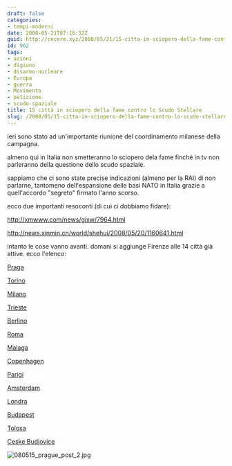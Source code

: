 ```yaml
---
draft: false
categories:
- tempi-moderni
date: 2008-05-21T07:16:32Z
guid: http://cecere.xyz/2008/05/21/15-citta-in-sciopero-della-fame-contro-lo-scudo-stellare/
id: 962
tags:
- azioni
- digiuno
- disarmo-nucleare
- Europa
- guerra
- Movimento
- petizione
- scudo-spaziale
title: 15 città in sciopero della fame contro lo Scudo Stellare
slug: /2008/05/15-citta-in-sciopero-della-fame-contro-lo-scudo-stellare/
---
```


ieri sono stato ad un'importante riunione del coordinamento milanese della campagna.

almeno qui in Italia non smetteranno lo sciopero dela fame finché in tv non parleranno della questione dello scudo spaziale.
  
sappiamo che ci sono state precise indicazioni (almeno per la RAI) di non parlarne, tantomeno dell'espansione delle basi NATO in Italia grazie a quell'accordo "segreto" firmato l'anno scorso.

ecco due importanti resoconti (di cui ci dobbiamo fidare):
  
<http://xmwww.com/news/gjxw/7964.html>
  
<http://news.xinmin.cn/world/shehui/2008/05/20/1160641.html>

intanto le cose vanno avanti. domani si aggiunge Firenze alle 14 città già attive. ecco l'elenco:

[Praga](http://nenasili.cz/it/734_homepage/2)
  
[Torino](http://www.nenasili.cz/it/997_torino)
  
[Milano](http://www.nenasili.cz/it/999_milano)
  
[Trieste](http://www.nenasili.cz/it/1019_trieste)
  
[Berlino](http://www.nenasili.cz/it/1030_berlino)
  
[Roma](http://www.nenasili.cz/it/1041_roma)
  
[Malaga](http://www.nenasili.cz/it/1063_malaga)
  
[Copenhagen](http://www.nenasili.cz/it/1071_copenhagen)
  
[Parigi](http://www.nenasili.cz/it/1072_parigi)
  
[Amsterdam](http://www.nenasili.cz/it/1083_amsterdam)
  
[Londra](http://www.nenasili.cz/it/1097_londra)
  
[Budapest](http://www.nenasili.cz/it/1101_budapest)
  
[Tolosa](http://www.nenasili.cz/it/1121_tolosa)
  
[Ceske Budjovice](http://www.nenasili.cz/it/1132_ceske-budejovice)

![080515_prague_post_2.jpg](http://cecere.xyz/wp-content/uploads/sites/3/2008/05/080515_prague_post_2.jpg)